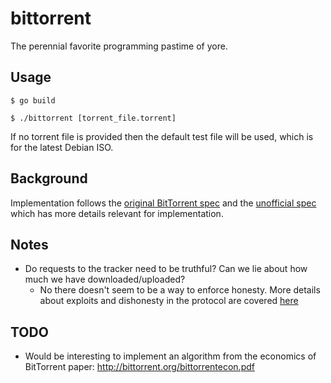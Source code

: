 # bittorrent

The perennial favorite programming pastime of yore.

## Usage

```
$ go build

$ ./bittorrent [torrent_file.torrent]
```

If no torrent file is provided then the default test file will be used, which is for the latest Debian ISO.

## Background

Implementation follows the [original BitTorrent spec][og_spec] and the [unofficial spec][other_spec] which has more details relevant for implementation.

## Notes

- Do requests to the tracker need to be truthful? Can we lie about how much we have downloaded/uploaded?
    - No there doesn't seem to be a way to enforce honesty. More details about exploits and dishonesty in the protocol are covered [here][blackhat]

## TODO

- Would be interesting to implement an algorithm from the economics of BitTorrent paper: http://bittorrent.org/bittorrentecon.pdf

[og_spec]: http://bittorrent.org/beps/bep_0003.html
[other_spec]: https://wiki.theory.org/index.php/BitTorrentSpecification
[blackhat]: https://www.blackhat.com/presentations/bh-usa-09/BROOKS/BHUSA09-Brooks-BitTorrHacks-PAPER.pdf
